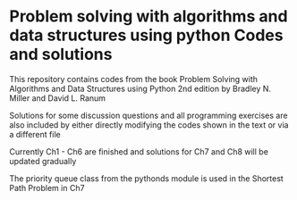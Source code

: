 # Problem solving with algorithms and data structures using python Codes and solutions
This repository contains codes from the book Problem Solving with Algorithms and Data Structures using Python 2nd edition by Bradley N. Miller and David L. Ranum

Solutions for some discussion questions and all programming exercises are also included by either directly modifying the codes shown in the text or via a different file

Currently Ch1 - Ch6 are finished and solutions for Ch7 and Ch8 will be updated gradually

The priority queue class from the pythonds module is used in the Shortest Path Problem in Ch7
